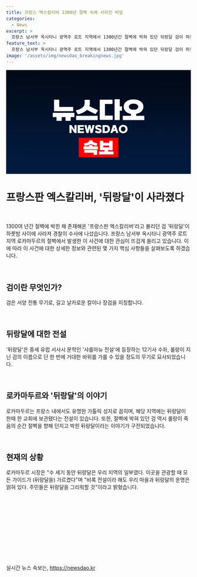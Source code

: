 ```yaml
---
title: 프랑스 엑스칼리버 1300년 절벽 속에 사라진 비밀
categories:
  - News
excerpt: >
  프랑스 남서부 옥시타니 광역주 로트 지역에서 1300년간 절벽에 박혀 있던 뒤랑달 검이 하룻밤 사이에 사라졌다. 중세 유럽 서사시 문학에 등장하는 이 무기는 이제 경찰 수사 대상이며, 당국은 이를 복제품이라고 주장하지만 현지 주민들은 뒤랑달과 마을 운명이 얽혀 있다며 우리말론 이를 그리워할 것을 밝혔다. 이에 경찰은 도난 가능성에 대비해 수사에 힘을 쏟고 있다.
feature_text: >
  프랑스 남서부 옥시타니 광역주 로트 지역에서 1300년간 절벽에 박혀 있던 뒤랑달 검이 하룻밤 사이에 사라졌다. 중세 유럽 서사시 문학에 등장하는 이 무기는 이제 경찰 수사 대상이며, 당국은 이를 복제품이라고 주장하지만 현지 주민들은 뒤랑달과 마을 운명이 얽혀 있다며 우리말론 이를 그리워할 것을 밝혔다. 이에 경찰은 도난 가능성에 대비해 수사에 힘을 쏟고 있다.
image: '/assets/img/newsdao_breakingnews.jpg'
---
```


<p><img src="/assets/img/newsdao_breakingnews.jpg" alt="pcversion 속보" /></p>

<h1 data-ke-size="size26">프랑스판 엑스칼리버, '뒤랑달'이 사라졌다</h1>

<p data-ke-size="size16">&nbsp;</p>

<p>1300여 년간 절벽에 박힌 채 존재해온 '프랑스판 엑스칼리버'라고 불리던 검 '뒤랑달'이 하룻밤 사이에 사라져 경찰이 수사에 나섰습니다. 프랑스 남서부 옥시타니 광역주 로트 지역 로카마두르의 절벽에서 발생한 이 사건에 대한 관심이 뜨겁게 쏠리고 있습니다. 이에 따라 이 사건에 대한 상세한 정보와 관련된 몇 가지 핵심 사항들을 살펴보도록 하겠습니다.</p>

<p data-ke-size="size16">&nbsp;</p>

<h2 data-ke-size="size24">검이란 무엇인가?</h2>

<p data-ke-size="size16">검은 서양 전통 무기로, 길고 날카로운 칼이나 장검을 지칭합니다.</p>

<p data-ke-size="size16">&nbsp;</p>

<h2 data-ke-size="size24">뒤랑달에 대한 전설</h2>

<p data-ke-size="size16">'뒤랑달'은 중세 유럽 서사시 문학인 '샤를마뉴 전설'에 등장하는 12기사 수좌, 롤랑이 지닌 검의 이름으로 단 한 번에 거대한 바위를 가를 수 있을 정도의 무기로 묘사되었습니다.</p>

<p data-ke-size="size16">&nbsp;</p>

<h2 data-ke-size="size24">로카마두르와 '뒤랑달'의 이야기</h2>

<p data-ke-size="size16">로카마두르는 프랑스 내에서도 유명한 가톨릭 성지로 꼽히며, 해당 지역에는 뒤랑달이 한때 한 교회에 보관됐다는 전설이 있습니다. 또한, 절벽에 박혀 있던 검 역시 롤랑이 죽음의 순간 절벽을 향해 던지고 박힌 뒤랑달이라는 이야기가 구전되었습니다.</p>

<p data-ke-size="size16">&nbsp;</p>

<h2 data-ke-size="size24">현재의 상황</h2>

<p data-ke-size="size16">로카마두르 시장은 "수 세기 동안 뒤랑달은 우리 지역의 일부였다. 이곳을 관광할 때 모든 가이드가 (뒤랑달을) 가르켰다"며 "비록 전설이라 해도 우리 마을과 뒤랑달의 운명은 얽혀 있다. 주민들은 뒤랑달을 그리워할 것"이라고 밝혔습니다.</p>

<p data-ke-size="size16">&nbsp;</p>

<p data-ke-size="size16">&nbsp;</p>

<p data-ke-size="size16">&nbsp;</p>

<p data-ke-size="size16">&nbsp;</p>

<p data-ke-size="size16">&nbsp;</p>

<p data-ke-size="size16">&nbsp;</p>
실시간 뉴스 속보는, <a href="https://newsdao.kr" rel="dofollow">https://newsdao.kr</a>



